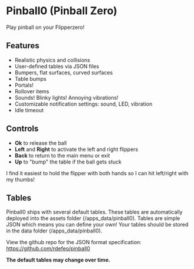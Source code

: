 # Pinball0 (Pinball Zero)
Play pinball on your Flipperzero!

## Features
* Realistic physics and collisions
* User-defined tables via JSON files
* Bumpers, flat surfaces, curved surfaces
* Table bumps
* Portals!
* Rollover items
* Sounds! Blinky lights! Annoying vibrations!
* Customizable notification settings: sound, LED, vibration
* Idle timeout

## Controls
* **Ok** to release the ball
* **Left** and **Right** to activate the left and right flippers
* **Back** to return to the main menu or exit
* **Up** to "bump" the table if the ball gets stuck

I find it easiest to hold the flipper with both hands so I can hit left/right with my thumbs!

## Tables
Pinball0 ships with several default tables. These tables are automatically deployed into the assets folder (/apps_data/pinball0). Tables are simple JSON which means you can define your own! Your tables should be stored in the data folder (/apps_data/pinball0). 

View the github repo for the JSON format specification: https://github.com/rdefeo/pinball0

**The default tables may change over time.**


